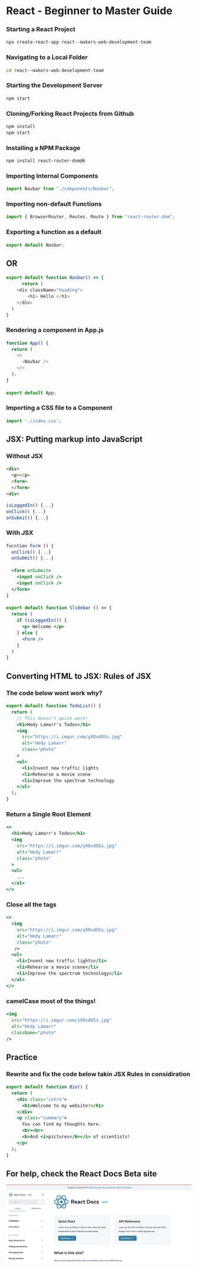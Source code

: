 # React - Beginner to Master Guide

### Starting a React Project

```sh
npx create-react-app react--makers-web-development-team
```

### Navigating to a Local Folder

```sh
cd react--makers-web-development-team
```

### Starting the Development Server

```sh
npm start
```
### Cloning/Forking React Projects from Github 

```sh
npm install
npm start
```

### Installing a NPM Package

```sh
npm install react-router-dom@6
```

### Importing Internal Components

```js
import Navbar from "./components/Navbar";
```

### Importing non-default Functions

```js
import { BrowserRouter, Routes, Route } from "react-router-dom";
```

### Exporting a function as a default

```js
export default Navbar;
```

## OR

```js
export default function Navbar() => {
      return (
    <div className="heading">
        <h1> Hello </h1>
    </div>
  )
}
```

### Rendering a component in App.js

```js
function App() {
  return (
    <>
      <Navbar />
    </>
  );
}

export default App;
```

### Importing a CSS file to a Component
```js
import './index.css';
```

## JSX: Putting markup into JavaScript

### Without JSX


```html
<div>
  <p></p>
  <form>
  </form>
<div>
```

```js
isLoggedIn() {...}
onClick() {...}
onSubmit() {...}
```

### With JSX

```jsx
fucntion Form () {
  onClick() {...}
  onSubmit() {...}

  <form onSubmit>
    <input onClick />
    <input onClick />
  </form>
}

export default function Slidebar () => {
  return (
    if (isLoggedIn()) {
      <p> Welcome </p>
    } else {
      <Form />
    }
  )
}
```

## Converting HTML to JSX: Rules of JSX

### The code below wont work why?

```jsx
export default function TodoList() {
  return (
    // This doesn't quite work!
    <h1>Hedy Lamarr's Todos</h1>
    <img 
      src="https://i.imgur.com/yXOvdOSs.jpg" 
      alt="Hedy Lamarr" 
      class="photo"
    >
    <ul>
      <li>Invent new traffic lights
      <li>Rehearse a movie scene
      <li>Improve the spectrum technology
    </ul>
  );
}
```


### Return a Single Root Element 

```jsx
<>
  <h1>Hedy Lamarr's Todos</h1>
  <img 
    src="https://i.imgur.com/yXOvdOSs.jpg" 
    alt="Hedy Lamarr" 
    class="photo"
  >
  <ul>
    ...
  </ul>
</>
```
### Close all the tags

```jsx
<>
  <img 
    src="https://i.imgur.com/yXOvdOSs.jpg" 
    alt="Hedy Lamarr" 
    class="photo"
   />
  <ul>
    <li>Invent new traffic lights</li>
    <li>Rehearse a movie scene</li>
    <li>Improve the spectrum technology</li>
  </ul>
</>
```

### camelCase most of the things!

```jsx
<img 
  src="https://i.imgur.com/yXOvdOSs.jpg" 
  alt="Hedy Lamarr" 
  className="photo"
/>
```

## Practice 

### Rewrite and fix the code below takin JSX Rules in considiration

```jsx
export default function Bio() {
  return (
    <div class="intro">
      <h1>Welcome to my website!</h1>
    </div>
    <p class="summary">
      You can find my thoughts here.
      <br><br>
      <b>And <i>pictures</b></i> of scientists!
    </p>
  );
}
```

## For help, check the React Docs Beta site

![React Docs Beta](/src/assets/react_docs_beta.png "React Docs Beta")
